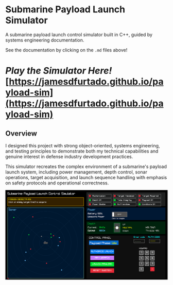 # Submarine Payload Launch Simulator

A submarine payload launch control simulator built in C++, guided by systems engineering documentation.

See the documentation by clicking on the ```.md``` files above!

# *Play the Simulator Here!* [https://jamesdfurtado.github.io/payload-sim](https://jamesdfurtado.github.io/payload-sim)

## Overview

I designed this project with strong object-oriented, systems engineering, and testing principles to demonstrate both my technical capabilities and genuine interest in defense industry development practices.

This simulator recreates the complex environment of a submarine's payload launch system, including power management, depth control, sonar operations, target acquisition, and launch sequence handling with emphasis on safety protocols and operational correctness.

![Demo](docs/demo.gif)
